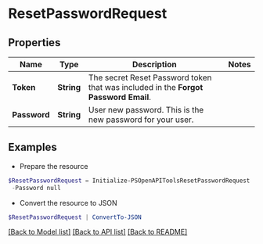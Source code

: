 # ResetPasswordRequest
## Properties

Name | Type | Description | Notes
------------ | ------------- | ------------- | -------------
**Token** | **String** | The secret Reset Password token that was included in the **Forgot Password Email**. | 
**Password** | **String** | User new password. This is the new password for your user. | 

## Examples

- Prepare the resource
```powershell
$ResetPasswordRequest = Initialize-PSOpenAPIToolsResetPasswordRequest  -Token null `
 -Password null
```

- Convert the resource to JSON
```powershell
$ResetPasswordRequest | ConvertTo-JSON
```

[[Back to Model list]](../README.md#documentation-for-models) [[Back to API list]](../README.md#documentation-for-api-endpoints) [[Back to README]](../README.md)

